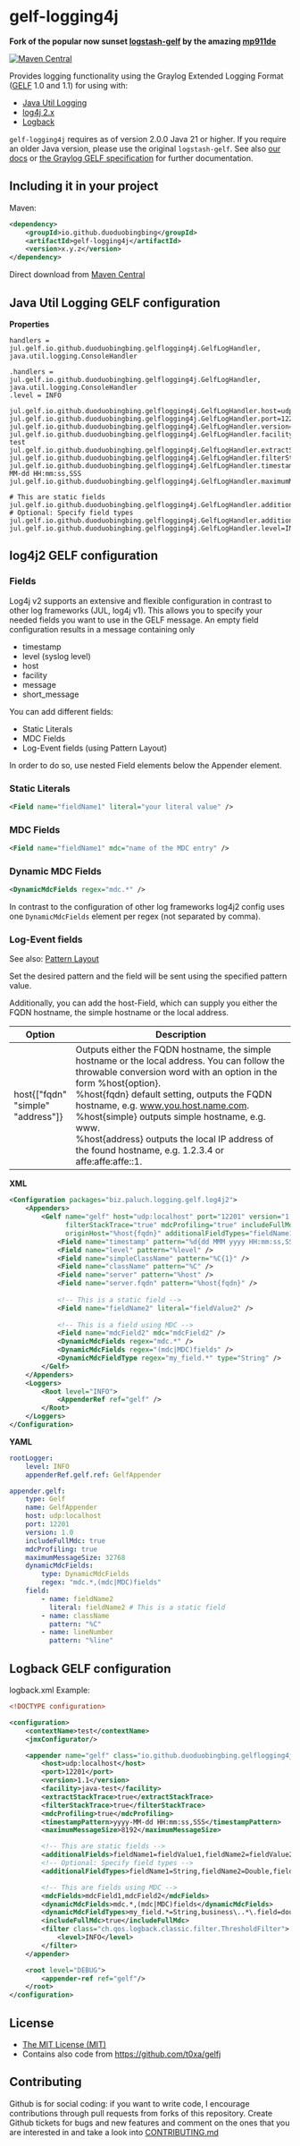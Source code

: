 # gelf-logging4j
              

**Fork of the popular now sunset [logstash-gelf](https://github.com/mp911de/logstash-gelf) by the amazing [mp911de](https://github.com/mp911de)**


[![Maven Central](https://maven-badges.herokuapp.com/maven-central/io.github.duoduobingbing/gelf-logging4j/badge.svg)](https://maven-badges.herokuapp.com/maven-central/io.github.duoduobingbing/gelf-logging4j)

Provides logging functionality using the Graylog Extended Logging Format ([GELF](http://www.graylog2.org/resources/gelf/specification) 1.0 and 1.1) for using with:

* [Java Util Logging](#java-util-logging-gelf-configuration)
* [log4j 2.x](#log4j2-gelf-configuration)
* [Logback](#logback-gelf-configuration)

`gelf-logging4j` requires as of version 2.0.0 Java 21 or higher. 
If you require an older Java version, please use the original `logstash-gelf`.
See also [our docs](https://github.com/duoduobingbing/gelf-logging4j/tree/master/docs) or [the Graylog GELF specification](http://www.graylog2.org/resources/gelf/specification) for further documentation.


Including it in your project
--------------

Maven:
```xml
<dependency>
    <groupId>io.github.duoduobingbing</groupId>
    <artifactId>gelf-logging4j</artifactId>
    <version>x.y.z</version>
</dependency>
```
    
Direct download from [Maven Central](http://search.maven.org/remotecontent?filepath=io/github/duoduobingbing/gelf-logging4j/2.0.0/gelf-logging4j-2.0.0.jar)    



<a name="jul"/>

## Java Util Logging GELF configuration

**Properties**

```properties
handlers = jul.gelf.io.github.duoduobingbing.gelflogging4j.GelfLogHandler, java.util.logging.ConsoleHandler

.handlers = jul.gelf.io.github.duoduobingbing.gelflogging4j.GelfLogHandler, java.util.logging.ConsoleHandler
.level = INFO

jul.gelf.io.github.duoduobingbing.gelflogging4j.GelfLogHandler.host=udp:localhost
jul.gelf.io.github.duoduobingbing.gelflogging4j.GelfLogHandler.port=12201
jul.gelf.io.github.duoduobingbing.gelflogging4j.GelfLogHandler.version=1.1
jul.gelf.io.github.duoduobingbing.gelflogging4j.GelfLogHandler.facility=java-test
jul.gelf.io.github.duoduobingbing.gelflogging4j.GelfLogHandler.extractStackTrace=true
jul.gelf.io.github.duoduobingbing.gelflogging4j.GelfLogHandler.filterStackTrace=true
jul.gelf.io.github.duoduobingbing.gelflogging4j.GelfLogHandler.timestampPattern=yyyy-MM-dd HH:mm:ss,SSS
jul.gelf.io.github.duoduobingbing.gelflogging4j.GelfLogHandler.maximumMessageSize=8192

# This are static fields
jul.gelf.io.github.duoduobingbing.gelflogging4j.GelfLogHandler.additionalFields=fieldName1=fieldValue1,fieldName2=fieldValue2
# Optional: Specify field types
jul.gelf.io.github.duoduobingbing.gelflogging4j.GelfLogHandler.additionalFieldTypes=fieldName1=String,fieldName2=Double,fieldName3=Long
jul.gelf.io.github.duoduobingbing.gelflogging4j.GelfLogHandler.level=INFO
```

<a name="log4j2"/>

## log4j2 GELF configuration

### Fields

Log4j v2 supports an extensive and flexible configuration in contrast to other log frameworks (JUL, log4j v1). This allows you to specify your needed fields you want to use in the GELF message. An empty field configuration results in a message containing only

 * timestamp
 * level (syslog level)
 * host
 * facility
 * message
 * short_message

You can add different fields:

 * Static Literals
 * MDC Fields
 * Log-Event fields (using Pattern Layout)

In order to do so, use nested Field elements below the Appender element.

### Static Literals

```xml
<Field name="fieldName1" literal="your literal value" />
```
    
### MDC Fields

```xml
<Field name="fieldName1" mdc="name of the MDC entry" />
```

### Dynamic MDC Fields

```xml
<DynamicMdcFields regex="mdc.*" />
```

In contrast to the configuration of other log frameworks log4j2 config uses one `DynamicMdcFields` element per regex (not separated by comma).

### Log-Event fields

See also: [Pattern Layout](http://logging.apache.org/log4j/2.x/manual/layouts.html#PatternLayout)

Set the desired pattern and the field will be sent using the specified pattern value. 

Additionally, you can add the host-Field, which can supply you either the FQDN hostname, the simple hostname or the local address.

Option | Description
--- | ---
host{["fqdn"<br/>"simple"<br/>"address"]} | Outputs either the FQDN hostname, the simple hostname or the local address. You can follow the throwable conversion word with an option in the form %host{option}. <br/> %host{fqdn} default setting, outputs the FQDN hostname, e.g. www.you.host.name.com. <br/>%host{simple} outputs simple hostname, e.g. www. <br/>%host{address} outputs the local IP address of the found hostname, e.g. 1.2.3.4 or affe:affe:affe::1. 

**XML**

```xml    
<Configuration packages="biz.paluch.logging.gelf.log4j2">
    <Appenders>
        <Gelf name="gelf" host="udp:localhost" port="12201" version="1.1" extractStackTrace="true"
              filterStackTrace="true" mdcProfiling="true" includeFullMdc="true" maximumMessageSize="8192"
              originHost="%host{fqdn}" additionalFieldTypes="fieldName1=String,fieldName2=Double,fieldName3=Long">
            <Field name="timestamp" pattern="%d{dd MMM yyyy HH:mm:ss,SSS}" />
            <Field name="level" pattern="%level" />
            <Field name="simpleClassName" pattern="%C{1}" />
            <Field name="className" pattern="%C" />
            <Field name="server" pattern="%host" />
            <Field name="server.fqdn" pattern="%host{fqdn}" />
            
            <!-- This is a static field -->
            <Field name="fieldName2" literal="fieldValue2" />
             
            <!-- This is a field using MDC -->
            <Field name="mdcField2" mdc="mdcField2" /> 
            <DynamicMdcFields regex="mdc.*" />
            <DynamicMdcFields regex="(mdc|MDC)fields" />
            <DynamicMdcFieldType regex="my_field.*" type="String" />
        </Gelf>
    </Appenders>
    <Loggers>
        <Root level="INFO">
            <AppenderRef ref="gelf" />
        </Root>
    </Loggers>
</Configuration>    
```    

**YAML**

```yaml
rootLogger:
    level: INFO
    appenderRef.gelf.ref: GelfAppender

appender.gelf:
    type: Gelf
    name: GelfAppender
    host: udp:localhost
    port: 12201
    version: 1.0
    includeFullMdc: true
    mdcProfiling: true
    maximumMessageSize: 32768
    dynamicMdcFields:
        type: DynamicMdcFields
        regex: "mdc.*,(mdc|MDC)fields"
    field:
        - name: fieldName2
          literal: fieldName2 # This is a static field
        - name: className
          pattern: "%C"
        - name: lineNumber
          pattern: "%line"
```

<a name="logback"/>

Logback GELF configuration
--------------------------
logback.xml Example:

```xml
<!DOCTYPE configuration>

<configuration>
    <contextName>test</contextName>
    <jmxConfigurator/>

    <appender name="gelf" class="io.github.duoduobingbing.gelflogging4j.gelf.logback.GelfLogbackAppender">
        <host>udp:localhost</host>
        <port>12201</port>
        <version>1.1</version>
        <facility>java-test</facility>
        <extractStackTrace>true</extractStackTrace>
        <filterStackTrace>true</filterStackTrace>
        <mdcProfiling>true</mdcProfiling>
        <timestampPattern>yyyy-MM-dd HH:mm:ss,SSS</timestampPattern>
        <maximumMessageSize>8192</maximumMessageSize>

        <!-- This are static fields -->
        <additionalFields>fieldName1=fieldValue1,fieldName2=fieldValue2</additionalFields>
        <!-- Optional: Specify field types -->
        <additionalFieldTypes>fieldName1=String,fieldName2=Double,fieldName3=Long</additionalFieldTypes>

        <!-- This are fields using MDC -->
        <mdcFields>mdcField1,mdcField2</mdcFields>
        <dynamicMdcFields>mdc.*,(mdc|MDC)fields</dynamicMdcFields>
        <dynamicMdcFieldTypes>my_field.*=String,business\..*\.field=double</dynamicMdcFieldTypes>
        <includeFullMdc>true</includeFullMdc>
        <filter class="ch.qos.logback.classic.filter.ThresholdFilter">
            <level>INFO</level>
        </filter>
    </appender>

    <root level="DEBUG">
        <appender-ref ref="gelf"/>
    </root>
</configuration>
```

License
-------
* [The MIT License (MIT)](http://opensource.org/licenses/MIT)
* Contains also code from https://github.com/t0xa/gelfj

Contributing
------------
Github is for social coding: if you want to write code, I encourage contributions through pull requests from forks of this repository. 
Create Github tickets for bugs and new features and comment on the ones that you are interested in and take a look into [CONTRIBUTING.md](https://github.com/duoduobingbing/gelf-logging4j/blob/main/.github/CONTRIBUTING.md)
